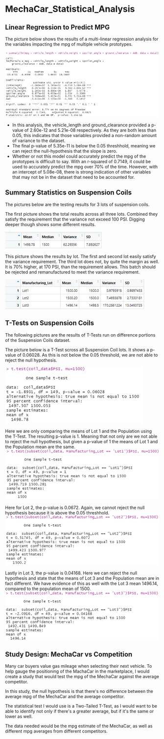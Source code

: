 # MechaCar_Statistical_Analysis

## Linear Regression to Predict MPG

The picture below shows the results of a multi-linear regression analysis for the variables impacting the mpg of multiple vehicle prototypes.

![Multiple-Linear Regression Result](https://raw.githubusercontent.com/jdwrhodes/MechaCar_Statistical_Analysis/main/resources/mpg_multilinear_regression.png 'Multiple-Linear Regression Result')

- In this analysis, the vehicle_length and ground_clearance provided a p-value of 2.60e-12 and 5.21e-08 respectively. As they are both less than 0.05, this indicates that those variables provided a non-random amount of variance to the dataset. 
- The final p-value of 5.35e-11 is below the 0.05 threshhold, meaning we can reject the null-hypothesis that the slope is zero.
- Whether or not this model could accurately predict the mpg of the prototypes is difficult to say. With an r-squared of 0.7149, it could be used to accurately predict the mpg over 70% of the time. However, with an intercept of 5.08e-08, there is strong indication of other variables that may not be in the dataset that need to be accounted for.

## Summary Statistics on Suspension Coils

The pictures below are the testing results for 3 lots of suspension coils. 

The first picture shows the total results across all three lots. Combined they satisfy the requirement that the variance not exceed 100 PSI. Digging deeper though shows some different results.

![Total Summary](https://raw.githubusercontent.com/jdwrhodes/MechaCar_Statistical_Analysis/main/resources/total_summary.png 'Total Summary')

This picture shows the results by lot. The first and second lot easily satisfy the variance requirement. The third lot does not, by quite the margin as well. It is 70% higher, at 170 PSI, than the requirement allows. This batch should be rejected and remanufactured to meet the variance requirement.

![Lot Summary](https://raw.githubusercontent.com/jdwrhodes/MechaCar_Statistical_Analysis/main/resources/lot_summary.png 'Lot Summary')

## T-Tests on Suspension Coils

The following pictures are the results of T-Tests run on difference portions of the Suspension Coils dataset.

The picture below is a T-Test scross all Suspension Coil lots. It shows a p-value of 0.06028. As this is not below the 0.05 threshold, we are not able to reject the null hypothesis. 

![Summary T-Test](https://raw.githubusercontent.com/jdwrhodes/MechaCar_Statistical_Analysis/main/resources/summary_t_test.png 'Summary T-Test')

Here we are only comparing the means of Lot 1 and the Population using the T-Test. The resulting p-value is 1. Meaning that not only are we not able to reject the null hypothesis, but given a p-value of 1 the means of Lot 1 and the Population mean are the same.
![Lot 1 T-Test](https://raw.githubusercontent.com/jdwrhodes/MechaCar_Statistical_Analysis/main/resources/t_test_lot1.png 'Lot 1 T-Test')

Here for Lot 2, the p-value is 0.0672. Again, we cannot reject the null hypothesis because it is above the 0.05 threshhold. 
![Lot 2 T-Test](https://raw.githubusercontent.com/jdwrhodes/MechaCar_Statistical_Analysis/main/resources/t_test_lot2.png 'Lot 2 T-Test')

Lastly in Lot 3, the p-value is 0.04168. Here we can reject the null hypothesis and state that the means of Lot 3 and the Population mean are in fact different. We have evidence of this as well with the Lot 3 mean 1496.14, compared to the population mean of 1500.
![Lot 3 T-Test](https://raw.githubusercontent.com/jdwrhodes/MechaCar_Statistical_Analysis/main/resources/t_test_lot3.png 'Lot 3 T-Test')

## Study Design: MechaCar vs Competition

Many car buyers value gas mileage when selecting their next vehicle. To help gauge the positioning of the MachaCar in the marketplace, I would create a study that would test the mpg of the MechaCar against the average competitor.

In this study, the null hypothesis is that there's no difference between the average mpg of the MechaCar and the average competitor.

The statistical test I would use is a Two-Tailed T-Test, as I would want to be able to identify not only if there's a greater average, but if it's the same or lower as well.

The data needed would be the mpg estimate of the MechaCar, as well as different mpg averages from different competitors.

